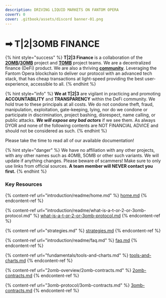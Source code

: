 ```yaml
---
description: DRIVING LIQUID MARKETS ON FANTOM OPERA
coverY: 0
cover: .gitbook/assets/discord banner-01.png
---
```


# ➡ T|2|3OMB FINANCE

{% hint style="success" %}
**T|2|3 Finance** is a collaboration of the [**2OMB**](https://2omb.finance)**/**[**3OMB**](https://3omb.finance) project and [**TOMB**](https://tomb.finance) project teams. We are a decentralized finance (DeFi) product. We are also a thriving [**community**](https://discord.gg/fAMqw6vF). Leveraging the Fantom Opera blockchain to deliver our protocol with an advanced tech stack, that has cheap transactions at light-speed providing the best user-experience, accessible to all.
{% endhint %}

{% hint style="info" %}
**We at T|2|3** are vigilant in practicing and promoting **ACCOUNTABILITY** and **TRANSPARENCY** within the DeFi community. We hold true to these principals at all costs. We do not condone theft, fraud, manipulation, exploitation, gate-keeping, lying, nor do we condone or participate in discrimination, project bashing, disrespect, name calling, or public attacks. _**We will expose any bad actors**_ if we see them. As always DYOR and none of the following contents are NOT FINANCIAL ADVICE and should not be considered as such.
{% endhint %}

Please take the time to read all of our available documentation!

{% hint style="danger" %}
We have no affiliation with any other projects, with any other names such as 4OMB, 5OMB or other such variants. We will update if anything changes. Please beware of scammers! Make sure to only use links from official sources. **A team member will NEVER contact you first.**
{% endhint %}

### Key Resources

{% content-ref url="introduction/readme/home.md" %}
[home.md](introduction/readme/home.md)
{% endcontent-ref %}

{% content-ref url="introduction/readme/what-is-a-t-or-2-or-3omb-protocol.md" %}
[what-is-a-t-or-2-or-3omb-protocol.md](introduction/readme/what-is-a-t-or-2-or-3omb-protocol.md)
{% endcontent-ref %}

{% content-ref url="strategies.md" %}
[strategies.md](strategies.md)
{% endcontent-ref %}

{% content-ref url="introduction/readme/faq.md" %}
[faq.md](introduction/readme/faq.md)
{% endcontent-ref %}

{% content-ref url="fundamentals/tools-and-charts.md" %}
[tools-and-charts.md](fundamentals/tools-and-charts.md)
{% endcontent-ref %}

{% content-ref url="2omb-overview/2omb-contracts.md" %}
[2omb-contracts.md](2omb-overview/2omb-contracts.md)
{% endcontent-ref %}

{% content-ref url="3omb-protocol/3omb-contracts.md" %}
[3omb-contracts.md](3omb-protocol/3omb-contracts.md)
{% endcontent-ref %}

